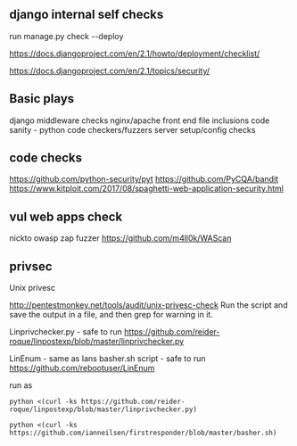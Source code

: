 
django internal self checks
--------------------------------
run manage.py check --deploy

https://docs.djangoproject.com/en/2.1/howto/deployment/checklist/

https://docs.djangoproject.com/en/2.1/topics/security/



Basic plays
-------------
django middleware checks
nginx/apache front end
file inclusions
code sanity - python code checkers/fuzzers
server setup/config checks


code checks
---------------
https://github.com/python-security/pyt
https://github.com/PyCQA/bandit
https://www.kitploit.com/2017/08/spaghetti-web-application-security.html

vul web apps check
--------------------
nickto
owasp zap
fuzzer
https://github.com/m4ll0k/WAScan


privsec
--------
Unix privesc

http://pentestmonkey.net/tools/audit/unix-privesc-check
Run the script and save the output in a file, and then grep for warning in it.

Linprivchecker.py - safe to run
https://github.com/reider-roque/linpostexp/blob/master/linprivchecker.py

LinEnum - same as Ians basher.sh script - safe to run
https://github.com/rebootuser/LinEnum

run as

	python <(curl -ks https://github.com/reider-roque/linpostexp/blob/master/linprivchecker.py)

	python <(curl -ks https://github.com/ianneilsen/firstresponder/blob/master/basher.sh)


